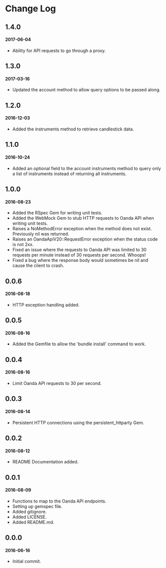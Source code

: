 # Change Log

## 1.4.0
#### 2017-06-04
* Ability for API requests to go through a proxy.

## 1.3.0
#### 2017-03-16
* Updated the account method to allow query options to be passed along.

## 1.2.0
#### 2016-12-03
* Added the instruments method to retrieve candlestick data.

## 1.1.0
#### 2016-10-24
* Added an optional field to the account instruments method to query only a list of instruments instead of returning all instruments.

## 1.0.0
#### 2016-08-23
* Added the RSpec Gem for writing unit tests.
* Added the WebMock Gem to stub HTTP requests to Oanda API when writing unit tests.
* Raises a NoMethodError exception when the method does not exist. Previously nil was returned.
* Raises an OandaApiV20::RequestError exception when the status code is not 2xx.
* Fixed an issue where the requests to Oanda API was limited to 30 requests per minute instead of 30 requests per second. Whoops!
* Fixed a bug where the response body would sometimes be nil and cause the client to crash.

## 0.0.6
#### 2016-08-18
* HTTP exception handling added.

## 0.0.5
#### 2016-08-16
* Added the Gemfile to allow the 'bundle install' command to work.

## 0.0.4
#### 2016-08-16
* Limit Oanda API requests to 30 per second.

## 0.0.3
#### 2016-08-14
* Persistent HTTP connections using the persistent_httparty Gem.

## 0.0.2
#### 2016-08-12
* README Documentation added.

## 0.0.1
#### 2016-08-09
* Functions to map to the Oanda API endpoints.
* Setting up gemspec file.
* Added gitignore.
* Added LICENSE.
* Added README.md.

## 0.0.0
#### 2016-06-16
* Initial commit.

